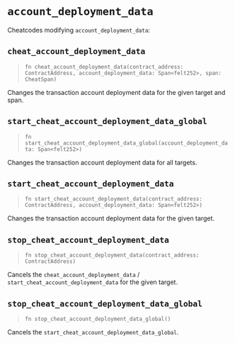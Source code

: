 # `account_deployment_data`

Cheatcodes modifying `account_deployment_data`:

## `cheat_account_deployment_data`
> `fn cheat_account_deployment_data(contract_address: ContractAddress, account_deployment_data: Span<felt252>, span: CheatSpan)`

Changes the transaction account deployment data for the given target and span.

## `start_cheat_account_deployment_data_global`
> `fn start_cheat_account_deployment_data_global(account_deployment_data: Span<felt252>)`

Changes the transaction account deployment data for all targets.

## `start_cheat_account_deployment_data`
> `fn start_cheat_account_deployment_data(contract_address: ContractAddress, account_deployment_data: Span<felt252>)`

Changes the transaction account deployment data for the given target.

## `stop_cheat_account_deployment_data`
> `fn stop_cheat_account_deployment_data(contract_address: ContractAddress)`

Cancels the `cheat_account_deployment_data` / `start_cheat_account_deployment_data` for the given target.

## `stop_cheat_account_deployment_data_global`
> `fn stop_cheat_account_deployment_data_global()`

Cancels the `start_cheat_account_deployment_data_global`.
